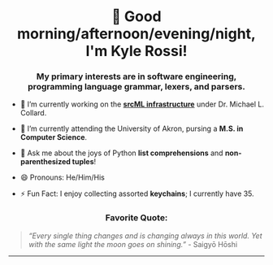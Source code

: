 <h1 align="center"> 👋 Good morning/afternoon/evening/night, I'm Kyle Rossi! </h1>

<h3 align="center">My primary interests are in software engineering, programming language grammar, lexers, and parsers.</h3>

- 🔭 I’m currently working on the [**srcML infrastructure**](https://github.com/srcML/srcML) under Dr. Michael L. Collard.

- 🌱 I’m currently attending the University of Akron, pursing a **M.S. in Computer Science**.

- 💬 Ask me about the joys of Python **list comprehensions** and **non-parenthesized tuples**!

- 😄 Pronouns: He/Him/His

- ⚡ Fun Fact: I enjoy collecting assorted **keychains**; I currently have 35.

<h3 align="center">Favorite Quote:</h3>

> _“Every single thing changes and is changing always in this world. Yet with the same light the moon goes on shining.”_
> \- Saigyō Hōshi

---
